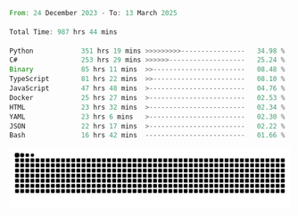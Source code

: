 <!--START_SECTION:waka-->

```rust
From: 24 December 2023 - To: 13 March 2025

Total Time: 987 hrs 44 mins

Python            351 hrs 19 mins >>>>>>>>>----------------   34.98 %
C#                253 hrs 29 mins >>>>>>-------------------   25.24 %
Binary            85 hrs 11 mins  >>-----------------------   08.48 %
TypeScript        81 hrs 22 mins  >>-----------------------   08.10 %
JavaScript        47 hrs 48 mins  >------------------------   04.76 %
Docker            25 hrs 27 mins  >------------------------   02.53 %
HTML              23 hrs 32 mins  >------------------------   02.34 %
YAML              23 hrs 6 mins   >------------------------   02.30 %
JSON              22 hrs 17 mins  >------------------------   02.22 %
Bash              16 hrs 42 mins  -------------------------   01.66 %
```

<!--END_SECTION:waka-->


<picture>
  <source media="(prefers-color-scheme: dark)" srcset="https://raw.githubusercontent.com/jeerawut97/jeerawut97/output/github-contribution-grid-snake.svg">
  <img alt="github contribution grid snake animation" src="https://raw.githubusercontent.com/jeerawut97/jeerawut97/output/github-contribution-grid-snake.svg">
</picture>
